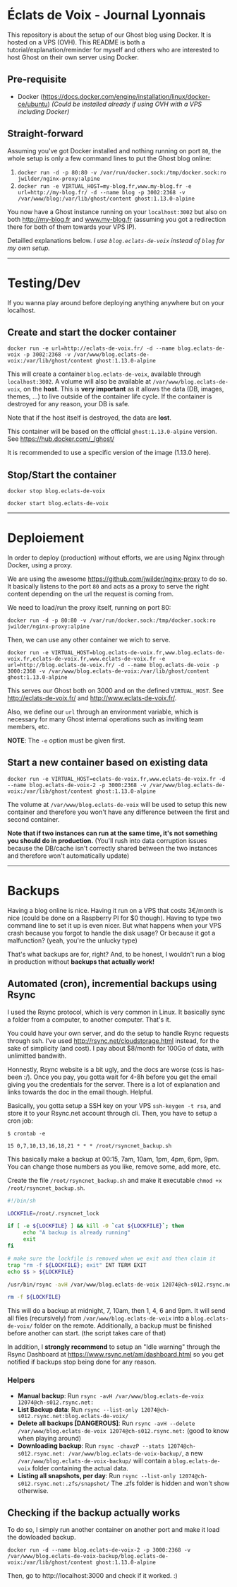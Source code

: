 # Éclats de Voix - Journal Lyonnais

This repository is about the setup of our Ghost blog using Docker. It is hosted on a VPS (OVH).
This README is both a tutorial/explanation/reminder for myself and others who are interested to host Ghost on their own server using Docker.

## Pre-requisite

- Docker (https://docs.docker.com/engine/installation/linux/docker-ce/ubuntu) *(Could be installed already if using OVH with a VPS including Docker)*

## Straight-forward

Assuming you've got Docker installed and nothing running on port `80`, the whole setup is only a few command lines to put the Ghost blog online:

1. `docker run -d -p 80:80 -v /var/run/docker.sock:/tmp/docker.sock:ro jwilder/nginx-proxy:alpine`
1. `docker run -e VIRTUAL_HOST=my-blog.fr,www.my-blog.fr -e url=http://my-blog.fr/ -d --name blog -p 3002:2368 -v /var/www/blog:/var/lib/ghost/content ghost:1.13.0-alpine`

You now have a Ghost instance running on your `localhost:3002` but also on both http://my-blog.fr and www.my-blog.fr (assuming you got a redirection there for both of them towards your VPS IP).

Detailled explanations below. *I use `blog.eclats-de-voix` instead of `blog` for my own setup.*

---

# Testing/Dev

If you wanna play around before deploying anything anywhere but on your localhost.

## Create and start the docker container

`docker run -e url=http://eclats-de-voix.fr/ -d --name blog.eclats-de-voix -p 3002:2368 -v /var/www/blog.eclats-de-voix:/var/lib/ghost/content ghost:1.13.0-alpine`

This will create a container `blog.eclats-de-voix`, available through `localhost:3002`.
A volume will also be available at `/var/www/blog.eclats-de-voix`, on the **host**. This is **very important** as it allows the data (DB, images, themes, ...) to live outside of the container life cycle. If the container is destroyed for any reason, your DB is safe.

Note that if the host itself is destroyed, the data are **lost**.

This container will be based on the official `ghost:1.13.0-alpine` version. See https://hub.docker.com/_/ghost/

It is recommended to use a specific version of the image (1.13.0 here).

## Stop/Start the container

`docker stop blog.eclats-de-voix`

`docker start blog.eclats-de-voix`

---

# Deploiement

In order to deploy (production) without efforts, we are using Nginx through Docker, using a proxy.

We are using the awesome https://github.com/jwilder/nginx-proxy to do so. It basically listens to the port `80` and acts as a proxy to serve the right content depending on the url the request is coming from.

We need to load/run the proxy itself, running on port 80:

`docker run -d -p 80:80 -v /var/run/docker.sock:/tmp/docker.sock:ro jwilder/nginx-proxy:alpine`

Then, we can use any other container we wich to serve.

`docker run -e VIRTUAL_HOST=blog.eclats-de-voix.fr,www.blog.eclats-de-voix.fr,eclats-de-voix.fr,www.eclats-de-voix.fr -e url=http://blog.eclats-de-voix.fr/ -d --name blog.eclats-de-voix -p 3000:2368 -v /var/www/blog.eclats-de-voix:/var/lib/ghost/content ghost:1.13.0-alpine`

This serves our Ghost both on 3000 and on the defined `VIRTUAL_HOST`. See http://eclats-de-voix.fr/ and http://www.eclats-de-voix.fr/.

Also, we define our `url` through an environment variable, which is necessary for many Ghost internal operations such as inviting team members, etc.

**NOTE**: The `-e` option must be given first.

## Start a new container based on existing data

`docker run -e VIRTUAL_HOST=eclats-de-voix.fr,www.eclats-de-voix.fr -d --name blog.eclats-de-voix-2 -p 3000:2368 -v /var/www/blog.eclats-de-voix:/var/lib/ghost/content ghost:1.13.0-alpine`

The volume at `/var/www/blog.eclats-de-voix` will be used to setup this new container and therefore you won't have any difference between the first and second container.

**Note that if two instances can run at the same time, it's not something you should do in production.** (You'll rush into data corruption issues because the DB/cache isn't correctly shared between the two instances and therefore won't automatically update)

---

# Backups

Having a blog online is nice. Having it run on a VPS that costs 3€/month is nice (could be done on a Raspberry PI for $0 though). Having to type two command line to set it up is even nicer. But what happens when your VPS crash because you forgot to handle the disk usage? Or because it got a malfunction? (yeah, you're the unlucky type)

That's what backups are for, right? And, to be honest, I wouldn't run a blog in production without **backups that actually work!**

## Automated (cron), incremential backups using Rsync

I used the Rsync protocol, which is very common in Linux. It basically sync a folder from a computer, to another computer. That's it.

You could have your own server, and do the setup to handle Rsync requests through ssh. I've used http://rsync.net/cloudstorage.html instead, for the sake of simplicity (and cost). I pay about $8/month for 100Go of data, with unlimitted bandwith.

Honnestly, Rsync website is a bit ugly, and the docs are worse (css is has-been :/). Once you pay, you gotta wait for 4-8h before you get the email giving you the credentials for the server. There is a lot of explanation and links towards the doc in the email though. Helpful.

Basically, you gotta setup a SSH key on your VPS `ssh-keygen -t rsa`, and store it to your Rsync.net account through cli. Then, you have to setup a cron job:

```
$ crontab -e

15 0,7,10,13,16,18,21 * * * /root/rsyncnet_backup.sh
```

This basically make a backup at 00:15, 7am, 10am, 1pm, 4pm, 6pm, 9pm. You can change those numbers as you like, remove some, add more, etc.

Create the file `/root/rsyncnet_backup.sh` and make it executable `chmod +x /root/rsyncnet_backup.sh`.

```bash 
#!/bin/sh

LOCKFILE=/root/.rsyncnet_lock

if [ -e ${LOCKFILE} ] && kill -0 `cat ${LOCKFILE}`; then
     echo "A backup is already running"
     exit
fi

# make sure the lockfile is removed when we exit and then claim it
trap "rm -f ${LOCKFILE}; exit" INT TERM EXIT
echo $$ > ${LOCKFILE}

/usr/bin/rsync -avH /var/www/blog.eclats-de-voix 12074@ch-s012.rsync.net:

rm -f ${LOCKFILE}
```

This will do a backup at midnight, 7, 10am, then 1, 4, 6 and 9pm. It will send all files (recursively) from `/var/www/blog.eclats-de-voix` into a `blog.eclats-de-voix/` folder on the remote. Additionally, a backup must be finished before another can start. (the script takes care of that)

In addition, I **strongly recommend** to setup an "Idle warning" through the Rsync Dashboard at https://www.rsync.net/am/dashboard.html so you get notified if backups stop being done for any reason.


### Helpers

- **Manual backup**: Run `rsync -avH /var/www/blog.eclats-de-voix 12074@ch-s012.rsync.net:`
- **List Backup data**: Run `rsync --list-only 12074@ch-s012.rsync.net:blog.eclats-de-voix/`
- **Delete all backups [DANGEROUS]**: Run `rsync -avH --delete /var/www/blog.eclats-de-voix 12074@ch-s012.rsync.net:` (good to know when playing around)
- **Downloading backup**: Run `rsync -chavzP --stats 12074@ch-s012.rsync.net: /var/www/blog.eclats-de-voix-backup/`, a new `/var/www/blog.eclats-de-voix-backup/` will contain a `blog.eclats-de-voix` folder containing the actual data.
- **Listing all snapshots, per day**: Run `rsync --list-only 12074@ch-s012.rsync.net:.zfs/snapshot/` The .zfs folder is hidden and won't show otherwise.

## Checking if the backup actually works

To do so, I simply run another container on another port and make it load the dowloaded backup.

`docker run -d --name blog.eclats-de-voix-2 -p 3000:2368 -v /var/www/blog.eclats-de-voix-backup/blog.eclats-de-voix:/var/lib/ghost/content ghost:1.13.0-alpine`

Then, go to http://localhost:3000 and check if it worked. :)


